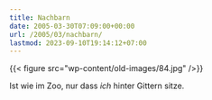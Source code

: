 ```yaml
---
title: Nachbarn
date: 2005-03-30T07:09:00+00:00
url: /2005/03/nachbarn/
lastmod: 2023-09-10T19:14:12+07:00
---
```

{{< figure src="wp-content/old-images/84.jpg" />}}

Ist wie im Zoo, nur dass _ich_ hinter Gittern sitze.
